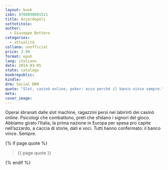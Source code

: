```yaml
---
layout: book
isbn: 9788898001521
title: Azzardopoli
sottotitolo:
author:
  - Giuseppe Bottero
categories:
  - attualità
collana: unofficial
price: 2.99
format: epub
lang: italiano
date: 2014-03-05
state: catalogo
bookrepublic:
kindle:
drm: Social DRM
quote: "Slot, casinò online, poker: ecco perché il banco vince sempre."
meta:
cover_image:
---
```

Operai sbranati dalle slot machine, ragazzini persi nei labirinti dei casinò online. Psicologi che combattono, preti che sfidano i signori del gioco. Abbiamo girato l’Italia, la prima nazione in Europa per spesa pro capite nell’azzardo, a caccia di storie, dati e voci. Tutti hanno confermato: il banco vince. Sempre.

{% if page.quote %}
<blockquote>
    {{ page.quote }}
</blockquote>
{% endif %}